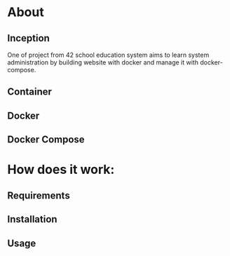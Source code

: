 # About
## Inception
One of project from 42 school education system aims to learn system administration by building website with docker and manage it with docker-compose.
## Container
## Docker
## Docker Compose
# How does it work:
## Requirements
## Installation
## Usage
